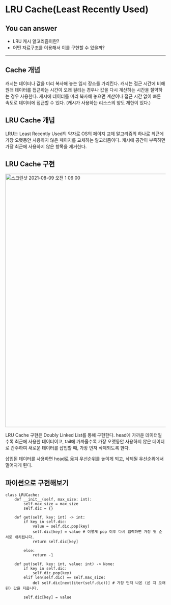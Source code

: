 # LRU Cache(Least Recently Used)
  
<!-- 어떤 질문을 대답할 수 있어야 하는지-->
## You can answer
- LRU 캐시 알고리즘이란?
- 어떤 자료구조를 이용해서 이를 구현할 수 있을까?

<!--Contents-->

---


## Cache 개념
캐시는 데이터나 값을 미리 복사해 놓는 임시 장소를 가리킨다. 캐시는 접근 시간에 비해 원래 데이터를 접근하는 시간이 오래 걸리는 경우나 값을 다시 계산하는 시간을 절약하는 경우 사용한다. 캐시에 데이터를 미리 복사해 놓으면 계산이나 접근 시간 없이 빠른 속도로 데이터에 접근할 수 있다. (캐시가 사용하는 리소스의 양도 제한이 있다.)

## LRU Cache 개념
LRU는 Least Recently Used의 약자로 OS의 페이지 교체 알고리즘의 하나로 최근에 가장 오랫동안 사용하지 않은 페이지를 교체하는 알고리즘이다. 캐시에 공간이 부족하면 가장 최근에 사용하지 않은 항목을 제거한다.

## LRU Cache 구현

<img width="792" alt="스크린샷 2021-08-09 오전 1 06 00" src="https://user-images.githubusercontent.com/70083982/128638274-18952b88-571b-42c8-bb97-5723c756edde.png">

LRU Cache 구현은 Doubly Linked List를 통해 구현한다. head에 가까운 데이터일수록 최근에 사용한 데이터이고, tail에 가까울수록 가장 오랫동안 사용하지 않은 데이터로 간주하여 새로운 데이터를 삽입할 때, 가장 먼저 삭제되도록 한다.

삽입된 데이터를 사용하면 head로 옮겨 우선순위를 높이게 되고, 삭제될 우선순위에서 멀어지게 된다.


## 파이썬으로 구현해보기

    class LRUCache:
        def __init__(self, max_size: int):
            self.max_size = max_size
            self.dic = {}

        def get(self, key: int) -> int:
            if key in self.dic:
                value = self.dic.pop(key)
                self.dic[key] = value # 이렇게 pop 이후 다시 입력하면 가장 뒷 순서로 배치됩니다.
                return self.dic[key]

            else: 
                return -1

        def put(self, key: int, value: int) -> None:
            if key in self.dic:
                self.dic.pop(key)
            elif len(self.dic) == self.max_size:
                del self.dic[next(iter(self.dic))] # 가장 먼저 나온 (쓴 지 오래된) 값을 지웁니다.

            self.dic[key] = value